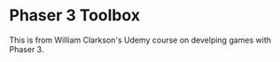 # Phaser 3 Toolbox

This is from William Clarkson's Udemy course on develping games with Phaser 3.


